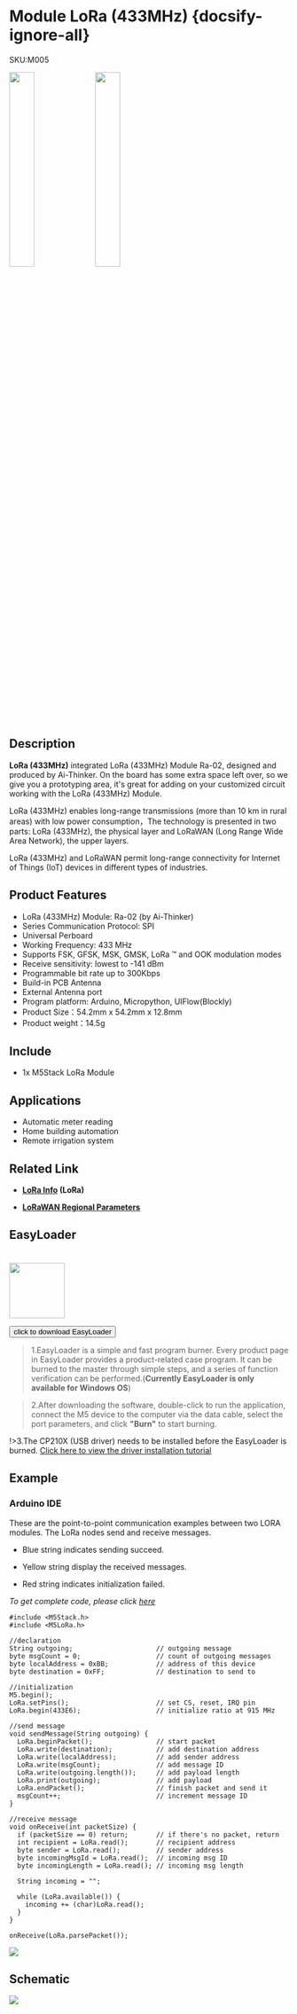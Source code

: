 # Module LoRa (433MHz) {docsify-ignore-all}

<div class="badge badge-pill badge-primary product_sku_tag">SKU:M005</div>

<img src="assets/img/product_pics/module/module_lora_01.jpg" width="30%" height="30%"> <img src="assets/img/product_pics/module/module_lora_02.jpg" width="30%" height="30%">


## Description

**LoRa (433MHz)** integrated LoRa (433MHz) Module Ra-02, designed and produced by Ai-Thinker. On the board has some extra space left over, so we give you a prototyping area, it's great for adding on your customized circuit working with the LoRa (433MHz) Module.

LoRa (433MHz) enables long-range transmissions (more than 10 km in rural areas) with low power consumption，The technology is presented in two parts: LoRa (433MHz), the physical layer and LoRaWAN (Long Range Wide Area Network), the upper layers.

LoRa (433MHz) and LoRaWAN permit long-range connectivity for Internet of Things (IoT) devices in different types of industries.

## Product Features

-  LoRa (433MHz) Module:  Ra-02 (by Ai-Thinker)
-  Series Communication Protocol: SPI
-  Universal Perboard
-  Working Frequency: 433 MHz
-  Supports FSK, GFSK, MSK, GMSK, LoRa ™ and OOK modulation modes
-  Receive sensitivity: lowest to -141 dBm
-  Programmable bit rate up to 300Kbps
-  Build-in PCB Antenna
-  External Antenna port
-  Program platform: Arduino, Micropython, UIFlow(Blockly)
- Product Size：54.2mm x 54.2mm x 12.8mm
- Product weight：14.5g

## Include

-  1x M5Stack LoRa Module

## Applications

-  Automatic meter reading
-  Home building automation
-  Remote irrigation system

## Related Link

- **[LoRa Info](https://wiki.ai-thinker.com/_media/lora/docs/c047ps01a1_ra-01_product_specification_v1.1.pdf) (LoRa)**

- **[LoRaWAN Regional Parameters](https://m5stack.oss-cn-shenzhen.aliyuncs.com/resource/docs/datasheet/module/lorawantm_regional_parameters_v1.1rb_-_final.pdf)**


## EasyLoader

<img src="https://m5stack.oss-cn-shenzhen.aliyuncs.com/image/EasyLoader_logo.png" width="100px" style="margin-top:20px">

<a href="https://m5stack.oss-cn-shenzhen.aliyuncs.com/EasyLoader/Module/EasyLoader_LORA_Duplex.exe"><button type="button" class="btn btn-primary">click to download EasyLoader</button></a>

>1.EasyLoader is a simple and fast program burner. Every product page in EasyLoader provides a product-related case program. It can be burned to the master through simple steps, and a series of function verification can be performed.(**Currently EasyLoader is only available for Windows OS**)

>2.After downloading the software, double-click to run the application, connect the M5 device to the computer via the data cable, select the port parameters, and click **"Burn"** to start burning.

!>3.The CP210X (USB driver) needs to be installed before the EasyLoader is burned. [Click here to view the driver installation tutorial](en/related_documents/M5Burner#install-usb-driver)

## Example

### Arduino IDE

These are the point-to-point communication examples between two LORA modules. The LoRa nodes send and receive messages.

* Blue string indicates sending succeed.

* Yellow string display the received messages.

* Red string indicates initialization failed.

*To get complete code, please click [here](https://github.com/m5stack/M5-ProductExampleCodes/tree/master/Module/LORA/Arduino)*

```arduino
#include <M5Stack.h>
#include <M5LoRa.h>

//declaration
String outgoing;                     // outgoing message
byte msgCount = 0;                   // count of outgoing messages
byte localAddress = 0xBB;            // address of this device
byte destination = 0xFF;             // destination to send to

//initialization
M5.begin();
LoRa.setPins();                      // set CS, reset, IRQ pin
LoRa.begin(433E6);                   // initialize ratio at 915 MHz

//send message
void sendMessage(String outgoing) {
  LoRa.beginPacket();                // start packet
  LoRa.write(destination);           // add destination address
  LoRa.write(localAddress);          // add sender address
  LoRa.write(msgCount);              // add message ID
  LoRa.write(outgoing.length());     // add payload length
  LoRa.print(outgoing);              // add payload
  LoRa.endPacket();                  // finish packet and send it
  msgCount++;                        // increment message ID
}

//receive message
void onReceive(int packetSize) {
  if (packetSize == 0) return;       // if there's no packet, return
  int recipient = LoRa.read();       // recipient address
  byte sender = LoRa.read();         // sender address
  byte incomingMsgId = LoRa.read();  // incoming msg ID
  byte incomingLength = LoRa.read(); // incoming msg length

  String incoming = "";

  while (LoRa.available()) {
    incoming += (char)LoRa.read();
  }
}

onReceive(LoRa.parsePacket());
```

<img src="assets/img/product_pics/module/module_example/LORA/example_module_02.png">

## Schematic

<img src="assets/img/product_pics/module/lora_sch.png">


<script>

   var purchase_link = 'https://m5stack.com/products/lora-module';

   anchor_search(purchase_link);
   scrollFunc();

</script>

